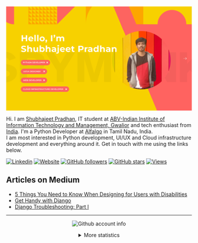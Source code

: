 <p align="center">
    <img align="center" alt="banner" src="./resume_badge.png" />
</p>
    
Hi. I am [Shubhajeet Pradhan](https://shubhajeetpradhan.netlify.app), IT student at [ABV-Indian Institute of Information Technology and Management, Gwalior]([https://www.tuni.fi/en](https://www.iiitm.ac.in/index.php/en/)) and tech enthusiast from
[India](https://en.wikipedia.org/wiki/India). I'm a Python Developer at [Alfalgo](https://main.d1kndt2f1p1c10.amplifyapp.com) in Tamil Nadu, India. <br/>I am most interested in Python development, UI/UX and Cloud infrastructure development and everything around it. Get in touch with me using the links below.

[![Linkedin](https://img.shields.io/badge/LinkedIn-0077B5?style=for-the-badge&logo=linkedin&logoColor=white&style=flat&color=225fb2)](https://www.linkedin.com/in/shubhajeet-pradhan-b7747a156/)
[![Website](https://img.shields.io/badge/Shubhajeet%20Pradhan-green?style=flat&colorA=225fb2&colorB=225fb2&logo=google%20chrome&logoColor=white)](https://shubhajeetpradhan.netlify.app/)
[![GitHub followers](https://img.shields.io/github/followers/shubhajeet1207?style=flat&colorA=225fb2&colorB=225fb2&label=Follow)](https://github.com/shubhajeet1207)
[![GitHub stars](https://img.shields.io/github/stars/shubhajeet1207?style=flat&colorA=225fb2&colorB=225fb2)](https://github.com/shubhajeet1207)
[![Views](https://komarev.com/ghpvc/?username=shubhajeet1207&color=225fb2)]([https://www.kassq.dev/](https://shubhajeetpradhan.netlify.app))

## <a href="https://medium.com/@spymonk"></a> Articles on Medium

<!-- BLOG-POST-LIST:START -->
- [5 Things You Need to Know When Designing for Users with Disabilities](https://medium.com/@spymonk/5-things-you-need-to-know-when-designing-for-users-with-disabilities-b667d7dcdfe3)
- [Get Handy with Django](https://medium.com/tech-iiitg/get-handy-with-django-9e6a7e3e3a71)
- [Django Troubleshooting: Part I](https://medium.com/@spymonk/django-troubleshooting-part-i-4d0a2c366270)

<!-- BLOG-POST-LIST:END -->
    
<hr>

<div align="center">
  
![Github account info](https://metrics.lecoq.io/shubhajeet1207?template=classic&config.timezone=India)

<details><summary>More statistics</summary>

![Github statistics](https://github-readme-stats.vercel.app/api?username=shubhajeet1207&show_icons=true)

![Used languages](https://github-readme-stats.vercel.app/api/top-langs/?username=shubhajeet1207&layout=compact)

</details>
</div>
